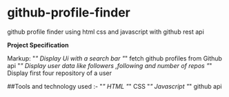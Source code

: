# github-profile-finder
github profile finder using html css and javascript with github rest api



**Project Specification**

Markup: "*" Display Ui with a search bar
"*" fetch github profiles from Github api
"*" Display user data like followers ,following and number of repos
"*" Display first four repository of a user

##Tools and technology  used :-
"*" HTML
"*" CSS
"*" Javascript
"*" github api

